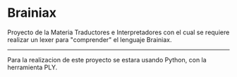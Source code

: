 Brainiax
========

Proyecto de la Materia Traductores e Interpretadores con el cual se requiere realizar un lexer para "comprender" el
lenguaje Brainiax.

---------

Para la realizacion de este proyecto se estara usando Python, con la herramienta PLY.
